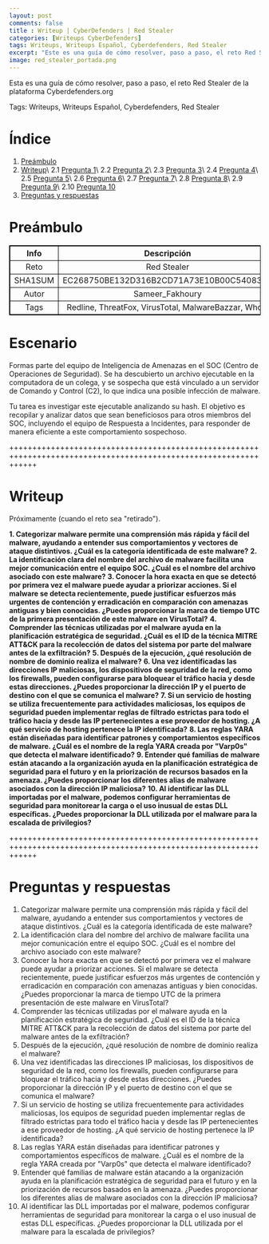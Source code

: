 ```yaml
---
layout: post
comments: false
title : Writeup | CyberDefenders | Red Stealer
categories: [Writeups CyberDefenders]
tags: Writeups, Writeups Español, Cyberdefenders, Red Stealer
excerpt: "Este es una guía de cómo resolver, paso a paso, el reto Red Stealer de la plataforma Cyberdefenders.org"
image: red_stealer_portada.png
---
```


Esta es una guía de cómo resolver, paso a paso, el reto Red Stealer de la plataforma Cyberdefenders.org

Tags: Writeups, Writeups Español, Cyberdefenders, Red Stealer


# Índice

1. [Preámbulo](#pre)
2. [Writeup](#wu)\\
    2.1 [Pregunta 1](#p1)\\
    2.2 [Pregunta 2](#p2)\\
    2.3 [Pregunta 3](#p3)\\
    2.4 [Pregunta 4](#p4)\\
    2.5 [Pregunta 5](#p5)\\
    2.6 [Pregunta 6](#p6)\\
    2.7 [Pregunta 7](#p7)\\
    2.8 [Pregunta 8](#p8)\\
    2.9 [Pregunta 9](#p9)\\
    2.10 [Pregunta 10](#p10)
3. [Preguntas y respuestas](#pyr)


# Preámbulo <a name="pre"></a>

<html>
<body>
<style>
table, th, td {
  border:1px solid black;
}
</style>
</body>
</html>

|Info|Descripción|
|:--:|:---------:|
|Reto|Red Stealer|
|SHA1SUM|EC268750BE132D316B2CD71A73E10B00C540834A|
|Autor|Sameer_Fakhoury|
|Tags|Redline, ThreatFox, VirusTotal, MalwareBazzar, Whois|

# Escenario

Formas parte del equipo de Inteligencia de Amenazas en el SOC (Centro de Operaciones de Seguridad). Se ha descubierto un archivo ejecutable en la computadora de un colega, y se sospecha que está vinculado a un servidor de Comando y Control (C2), lo que indica una posible infección de malware.

Tu tarea es investigar este ejecutable analizando su hash. El objetivo es recopilar y analizar datos que sean beneficiosos para otros miembros del SOC, incluyendo el equipo de Respuesta a Incidentes, para responder de manera eficiente a este comportamiento sospechoso.

++++++++++++++++++++++++++++++++++++++++++++++++++++++++++++++++++++++++++++++++++++++++++++++++++++++++++++++++++

# Writeup <a name="wu"></a>

Próximamente (cuando el reto sea "retirado").

**1. Categorizar malware permite una comprensión más rápida y fácil del malware, ayudando a entender sus comportamientos y vectores de ataque distintivos. ¿Cuál es la categoría identificada de este malware?** <a name="p1"></a>
**2. La identificación clara del nombre del archivo de malware facilita una mejor comunicación entre el equipo SOC. ¿Cuál es el nombre del archivo asociado con este malware?** <a name="p2"></a>
**3. Conocer la hora exacta en que se detectó por primera vez el malware puede ayudar a priorizar acciones. Si el malware se detecta recientemente, puede justificar esfuerzos más urgentes de contención y erradicación en comparación con amenazas antiguas y bien conocidas. ¿Puedes proporcionar la marca de tiempo UTC de la primera presentación de este malware en VirusTotal?**  <a name="p3"></a>
**4. Comprender las técnicas utilizadas por el malware ayuda en la planificación estratégica de seguridad. ¿Cuál es el ID de la técnica MITRE ATT&CK para la recolección de datos del sistema por parte del malware antes de la exfiltración?** <a name="p4"></a>
**5. Después de la ejecución, ¿qué resolución de nombre de dominio realiza el malware?** <a name="p5"></a>
**6. Una vez identificadas las direcciones IP maliciosas, los dispositivos de seguridad de la red, como los firewalls, pueden configurarse para bloquear el tráfico hacia y desde estas direcciones. ¿Puedes proporcionar la dirección IP y el puerto de destino con el que se comunica el malware?** <a name="p6"></a>
**7. Si un servicio de hosting se utiliza frecuentemente para actividades maliciosas, los equipos de seguridad pueden implementar reglas de filtrado estrictas para todo el tráfico hacia y desde las IP pertenecientes a ese proveedor de hosting. ¿A qué servicio de hosting pertenece la IP identificada?** <a name="p7"></a>
**8. Las reglas YARA están diseñadas para identificar patrones y comportamientos específicos de malware. ¿Cuál es el nombre de la regla YARA creada por "Varp0s" que detecta el malware identificado?** <a name="p8"></a>
**9. Entender qué familias de malware están atacando a la organización ayuda en la planificación estratégica de seguridad para el futuro y en la priorización de recursos basados en la amenaza. ¿Puedes proporcionar los diferentes alias de malware asociados con la dirección IP maliciosa?** <a name="p9"></a>
**10. Al identificar las DLL importadas por el malware, podemos configurar herramientas de seguridad para monitorear la carga o el uso inusual de estas DLL específicas. ¿Puedes proporcionar la DLL utilizada por el malware para la escalada de privilegios?** <a name="p10"></a>


++++++++++++++++++++++++++++++++++++++++++++++++++++++++++++++++++++++++++++++++++++++++++++++++++++++++++++++++++

# Preguntas y respuestas <a name="pyr"></a>

1. Categorizar malware permite una comprensión más rápida y fácil del malware, ayudando a entender sus comportamientos y vectores de ataque distintivos. ¿Cuál es la categoría identificada de este malware?
2. La identificación clara del nombre del archivo de malware facilita una mejor comunicación entre el equipo SOC. ¿Cuál es el nombre del archivo asociado con este malware?
3. Conocer la hora exacta en que se detectó por primera vez el malware puede ayudar a priorizar acciones. Si el malware se detecta recientemente, puede justificar esfuerzos más urgentes de contención y erradicación en comparación con amenazas antiguas y bien conocidas. ¿Puedes proporcionar la marca de tiempo UTC de la primera presentación de este malware en VirusTotal?
4. Comprender las técnicas utilizadas por el malware ayuda en la planificación estratégica de seguridad. ¿Cuál es el ID de la técnica MITRE ATT&CK para la recolección de datos del sistema por parte del malware antes de la exfiltración?
5. Después de la ejecución, ¿qué resolución de nombre de dominio realiza el malware?
6. Una vez identificadas las direcciones IP maliciosas, los dispositivos de seguridad de la red, como los firewalls, pueden configurarse para bloquear el tráfico hacia y desde estas direcciones. ¿Puedes proporcionar la dirección IP y el puerto de destino con el que se comunica el malware?
7. Si un servicio de hosting se utiliza frecuentemente para actividades maliciosas, los equipos de seguridad pueden implementar reglas de filtrado estrictas para todo el tráfico hacia y desde las IP pertenecientes a ese proveedor de hosting. ¿A qué servicio de hosting pertenece la IP identificada?
8. Las reglas YARA están diseñadas para identificar patrones y comportamientos específicos de malware. ¿Cuál es el nombre de la regla YARA creada por "Varp0s" que detecta el malware identificado?
9. Entender qué familias de malware están atacando a la organización ayuda en la planificación estratégica de seguridad para el futuro y en la priorización de recursos basados en la amenaza. ¿Puedes proporcionar los diferentes alias de malware asociados con la dirección IP maliciosa?
10. Al identificar las DLL importadas por el malware, podemos configurar herramientas de seguridad para monitorear la carga o el uso inusual de estas DLL específicas. ¿Puedes proporcionar la DLL utilizada por el malware para la escalada de privilegios?
